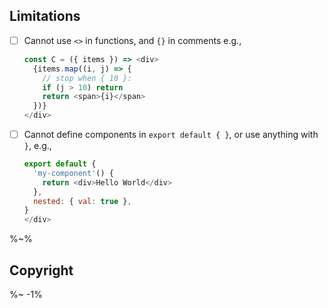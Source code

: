 ## Limitations

- [ ] Cannot use `<>` in functions, and `{}` in comments e.g.,
    ```js
    const C = ({ items }) => <div>
      {items.map((i, j) => {
        // stop when { 10 }:
        if (j > 10) return
        return <span>{i}</span>
      })}
    </div>
    ```
- [ ] Cannot define components in `export default { }`, or use anything with `}`, e.g.,
    ```js
    export default {
      'my-component'() {
        return <div>Hello World</div>
      },
      nested: { val: true },
    }
    </div>
    ```

%~%

## Copyright

<alamode-footer />

%~ -1%